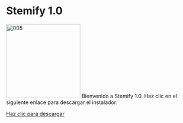 # Stemify 1.0

<img src="https://github.com/user-attachments/assets/b79bd59d-d5f2-4f9c-a614-879c706c5837" alt="005" width="200" />
Bienvenido a Stemify 1.0. Haz clic en el siguiente enlace para descargar el instalador:

[Haz clic para descargar](https://github.com/LuisDev07/Stemify/raw/master/Stemify%20Setup.exe)
